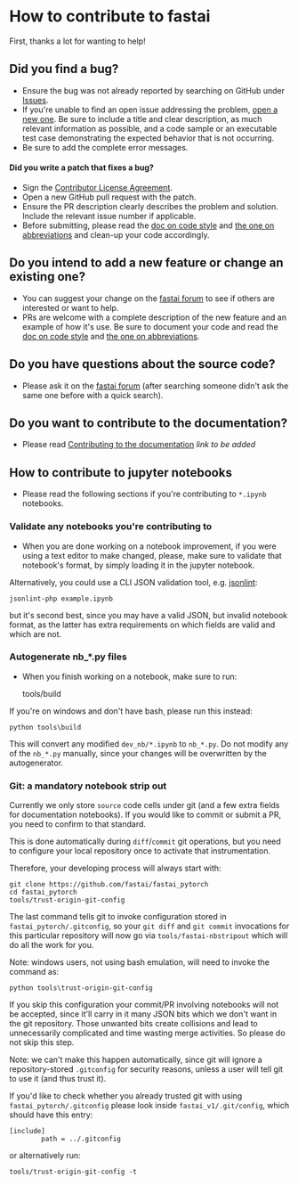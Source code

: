 # How to contribute to fastai

First, thanks a lot for wanting to help!

## Did you find a bug?

* Ensure the bug was not already reported by searching on GitHub under [Issues](https://github.com/fastai/fastai_pytorch/issues).
* If you're unable to find an open issue addressing the problem, [open a new one](https://github.com/fastai/fastai_pytorch/issues/new). Be sure to include a title and clear description, as much relevant information as possible, and a code sample or an executable test case demonstrating the expected behavior that is not occurring.
* Be sure to add the complete error messages.

#### Did you write a patch that fixes a bug?

* Sign the [Contributor License Agreement](https://www.clahub.com/agreements/fastai/fastai_pytorch).
* Open a new GitHub pull request with the patch.
* Ensure the PR description clearly describes the problem and solution. Include the relevant issue number if applicable.
* Before submitting, please read the [doc on code style](https://github.com/fastai/fastai_pytorch/blob/master/docs/style.md) and [the one on abbreviations](https://github.com/fastai/fastai_v1/blob/master/docs/abbr.md) and clean-up your code accordingly.

## Do you intend to add a new feature or change an existing one?

* You can suggest your change on the [fastai forum](http://forums.fast.ai/) to see if others are interested or want to help.
* PRs are welcome with a complete description of the new feature and an example of how it's use. Be sure to document your code and read the [doc on code style](https://github.com/fastai/fastai_pytorch/blob/master/docs/style.md) and [the one on abbreviations](https://github.com/fastai/fastai_v1/blob/master/docs/abbr.md).

## Do you have questions about the source code?

* Please ask it on the [fastai forum](http://forums.fast.ai/) (after searching someone didn't ask the same one before with a quick search).

## Do you want to contribute to the documentation?

* Please read [Contributing to the documentation]() *link to be added*

## How to contribute to jupyter notebooks

* Please read the following sections if you're contributing to `*.ipynb` notebooks.

### Validate any notebooks you're contributing to

* When you are done working on a notebook improvement, if you were using a text editor to make  changed, please, make sure to validate that notebook's format, by simply loading it in the jupyter notebook.

Alternatively, you could use a CLI JSON validation tool, e.g. [jsonlint](https://jsonlint.com/):

    jsonlint-php example.ipynb

but it's second best, since you may have a valid JSON, but invalid notebook format, as the latter has extra requirements on which fields are valid and which are not.

### Autogenerate nb_*.py files

* When you finish working on a notebook, make sure to run:

    tools/build

If you're on windows and don't have bash¸ please run this instead:

    python tools\build

This will convert any modified `dev_nb/*.ipynb` to `nb_*.py`. Do not modify any of the `nb_*.py` manually, since your changes will be overwritten by the autogenerator.


### Git: a mandatory notebook strip out

Currently we only store `source` code cells under git (and a few extra fields for documentation notebooks). If you would like to commit or submit a PR, you need to confirm to that standard.

This is done automatically during `diff`/`commit` git operations, but you need to configure your local repository once to activate that instrumentation.

Therefore, your developing process will always start with:

    git clone https://github.com/fastai/fastai_pytorch
    cd fastai_pytorch
    tools/trust-origin-git-config

The last command tells git to invoke configuration stored in `fastai_pytorch/.gitconfig`, so your `git diff` and `git commit` invocations for this particular repository will now go via `tools/fastai-nbstripout` which will do all the work for you.

Note: windows users, not using bash emulation, will need to invoke the command as:

    python tools\trust-origin-git-config

If you skip this configuration your commit/PR involving notebooks will not be accepted, since it'll carry in it many JSON bits which we don't want in the git repository. Those unwanted bits create collisions and lead to unnecessarily complicated and time wasting merge activities. So please do not skip this step.

Note: we can't make this happen automatically, since git will ignore a repository-stored `.gitconfig` for security reasons, unless a user will tell git to use it (and thus trust it).

If you'd like to check whether you already trusted git with using `fastai_pytorch/.gitconfig` please look inside `fastai_v1/.git/config`, which should have this entry:

    [include]
            path = ../.gitconfig

or alternatively run:

    tools/trust-origin-git-config -t
